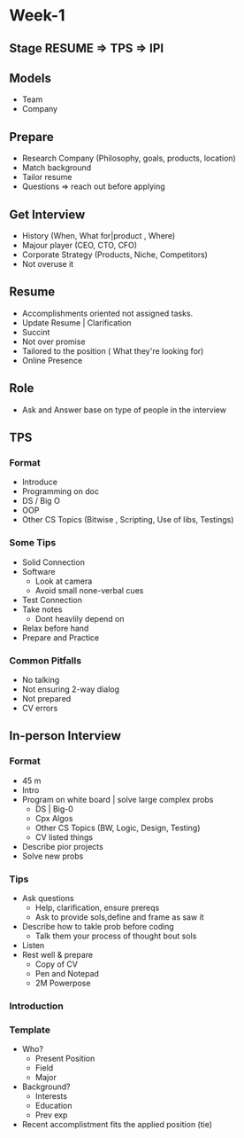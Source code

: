 # Week-1
## Stage RESUME => TPS => IPI
## Models
  * Team
  * Company
## Prepare
  * Research Company (Philosophy, goals, products, location)
  * Match background
  * Tailor resume
  * Questions => reach out before applying
 
 ## Get Interview
  * History (When, What for|product , Where)
  * Majour player (CEO, CTO, CFO)
  * Corporate Strategy (Products, Niche, Competitors)
  * Not overuse it
 ## Resume
  * Accomplishments oriented not assigned tasks.
  * Update Resume | Clarification
  * Succint
  * Not over promise
  * Tailored to the position ( What they're looking for)
  * Online Presence
## Role
  * Ask and Answer base on type of people in the interview
## TPS
  ### Format
  * Introduce
  * Programming on doc
  * DS / Big O
  * OOP
  * Other CS Topics (Bitwise , Scripting, Use of libs, Testings)
  ### Some Tips
  * Solid Connection
  * Software
    * Look at camera
    * Avoid small none-verbal cues
  * Test Connection
  * Take notes
    * Dont heavlily depend on
  * Relax before hand
   * Prepare and Practice
  ### Common Pitfalls
  * No talking
  * Not ensuring 2-way dialog
  * Not prepared
  * CV errors
## In-person Interview
### Format
* 45 m
* Intro
* Program on white board | solve large complex probs
  * DS | Big-0
  * Cpx Algos
  * Other CS Topics (BW, Logic, Design, Testing)
  * CV listed things
* Describe pior projects
* Solve new probs
### Tips
* Ask questions
  * Help, clarification, ensure prereqs
  * Ask to provide sols,define and frame as saw it
* Describe how to takle prob before coding
  * Talk them your process of thought bout sols
* Listen
* Rest well & prepare
  * Copy of CV 
  * Pen and Notepad
  * 2M Powerpose
### Introduction
### Template
* Who? 
  * Present Position
  * Field
  * Major
* Background?
  * Interests
  * Education
  * Prev exp
* Recent accomplistment fits the applied position (tie)

